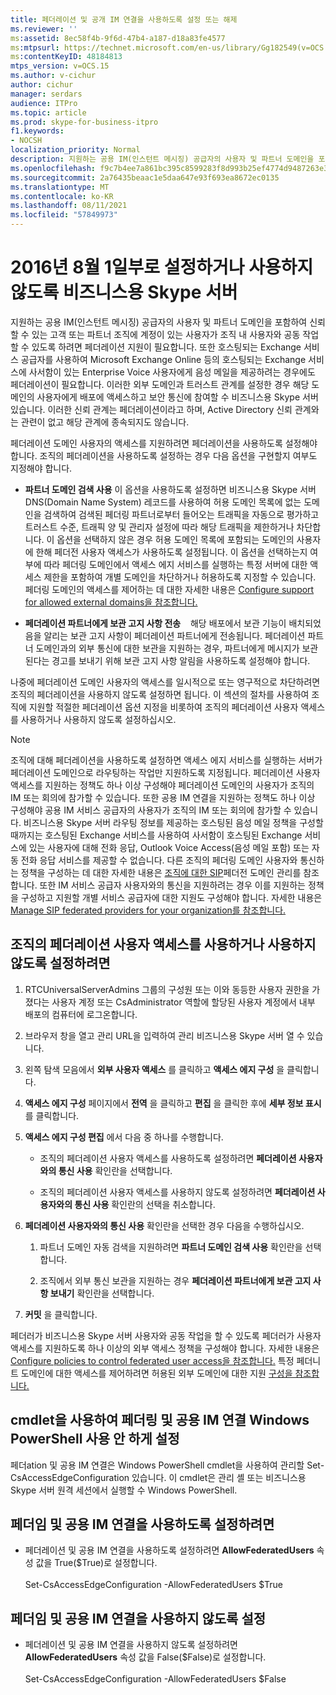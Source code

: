 ```yaml
---
title: 페더레이션 및 공개 IM 연결을 사용하도록 설정 또는 해제
ms.reviewer: ''
ms:assetid: 8ec58f4b-9f6d-47b4-a187-d18a83fe4577
ms:mtpsurl: https://technet.microsoft.com/en-us/library/Gg182549(v=OCS.15)
ms:contentKeyID: 48184813
mtps_version: v=OCS.15
ms.author: v-cichur
author: cichur
manager: serdars
audience: ITPro
ms.topic: article
ms.prod: skype-for-business-itpro
f1.keywords:
- NOCSH
localization_priority: Normal
description: 지원하는 공용 IM(인스턴트 메시징) 공급자의 사용자 및 파트너 도메인을 포함하여 신뢰할 수 있는 고객 또는 파트너 조직에 계정이 있는 사용자가 조직 내 사용자와 공동 작업할 수 있도록 하려면 페더레이션 지원이 필요합니다.
ms.openlocfilehash: f9c7b4ee7a861bc395c8599283f8d993b25ef4774d9487263e334207e9e277c8
ms.sourcegitcommit: 2a76435beaac1e5daa647e93f693ea8672ec0135
ms.translationtype: MT
ms.contentlocale: ko-KR
ms.lasthandoff: 08/11/2021
ms.locfileid: "57849973"
---
```

# <a name="enable-or-disable-federation-and-public-im-connectivity-in-skype-for-business-server"></a>2016년 8월 1일부로 설정하거나 사용하지 않도록 비즈니스용 Skype 서버

지원하는 공용 IM(인스턴트 메시징) 공급자의 사용자 및 파트너 도메인을 포함하여 신뢰할 수 있는 고객 또는 파트너 조직에 계정이 있는 사용자가 조직 내 사용자와 공동 작업할 수 있도록 하려면 페더레이션 지원이 필요합니다. 또한 호스팅되는 Exchange 서비스 공급자를 사용하여 Microsoft Exchange Online 등의 호스팅되는 Exchange 서비스에 사서함이 있는 Enterprise Voice 사용자에게 음성 메일을 제공하려는 경우에도 페더레이션이 필요합니다. 이러한 외부 도메인과 트러스트 관계를 설정한 경우 해당 도메인의 사용자에게 배포에 액세스하고 보안 통신에 참여할 수 비즈니스용 Skype 서버 있습니다. 이러한 신뢰 관계는 페더레이션이라고 하며, Active Directory 신뢰 관계와는 관련이 없고 해당 관계에 종속되지도 않습니다.

페더레이션 도메인 사용자의 액세스를 지원하려면 페더레이션을 사용하도록 설정해야 합니다. 조직의 페더레이션을 사용하도록 설정하는 경우 다음 옵션을 구현할지 여부도 지정해야 합니다.

  - **파트너 도메인 검색 사용**   이 옵션을 사용하도록 설정하면 비즈니스용 Skype 서버 DNS(Domain Name System) 레코드를 사용하여 허용 도메인 목록에 없는 도메인을 검색하여 검색된 페더링 파트너로부터 들어오는 트래픽을 자동으로 평가하고 트러스트 수준, 트래픽 양 및 관리자 설정에 따라 해당 트래픽을 제한하거나 차단합니다. 이 옵션을 선택하지 않은 경우 허용 도메인 목록에 포함되는 도메인의 사용자에 한해 페더전 사용자 액세스가 사용하도록 설정됩니다. 이 옵션을 선택하는지 여부에 따라 페더링 도메인에서 액세스 에지 서비스를 실행하는 특정 서버에 대한 액세스 제한을 포함하여 개별 도메인을 차단하거나 허용하도록 지정할 수 있습니다. 페더링 도메인의 액세스를 제어하는 데 대한 자세한 내용은 [Configure support for allowed external domains을 참조합니다.](../sip-domains/manage-sip-federated-domains-for-your-organization.md#configure-support-for-allowed-external-domains-in-skype-for-business-server)

  - **페더레이션 파트너에게 보관 고지 사항 전송**    해당 배포에서 보관 기능이 배치되었음을 알리는 보관 고지 사항이 페더레이션 파트너에게 전송됩니다. 페더레이션 파트너 도메인과의 외부 통신에 대한 보관을 지원하는 경우, 파트너에게 메시지가 보관된다는 경고를 보내기 위해 보관 고지 사항 알림을 사용하도록 설정해야 합니다.

나중에 페더레이션 도메인 사용자의 액세스를 일시적으로 또는 영구적으로 차단하려면 조직의 페더레이션을 사용하지 않도록 설정하면 됩니다. 이 섹션의 절차를 사용하여 조직에 지원할 적절한 페더레이션 옵션 지정을 비롯하여 조직의 페더레이션 사용자 액세스를 사용하거나 사용하지 않도록 설정하십시오.

> [!NOTE]  
> 조직에 대해 페더레이션을 사용하도록 설정하면 액세스 에지 서비스를 실행하는 서버가 페더레이션 도메인으로 라우팅하는 작업만 지원하도록 지정됩니다. 페더레이션 사용자 액세스를 지원하는 정책도 하나 이상 구성해야 페더레이션 도메인의 사용자가 조직의 IM 또는 회의에 참가할 수 있습니다. 또한 공용 IM 연결을 지원하는 정책도 하나 이상 구성해야 공용 IM 서비스 공급자의 사용자가 조직의 IM 또는 회의에 참가할 수 있습니다. 비즈니스용 Skype 서버 라우팅 정보를 제공하는 호스팅된 음성 메일 정책을 구성할 때까지는 호스팅된 Exchange 서비스를 사용하여 사서함이 호스팅된 Exchange 서비스에 있는 사용자에 대해 전화 응답, Outlook Voice Access(음성 메일 포함) 또는 자동 전화 응답 서비스를 제공할 수 없습니다. 다른 조직의 페더링 도메인 사용자와 통신하는 정책을 구성하는 데 대한 자세한 내용은 [조직에 대한 SIP](../sip-domains/manage-sip-federated-domains-for-your-organization.md)페더전 도메인 관리를 참조합니다. 또한 IM 서비스 공급자 사용자와의 통신을 지원하려는 경우 이를 지원하는 정책을 구성하고 지원할 개별 서비스 공급자에 대한 지원도 구성해야 합니다. 자세한 내용은 [Manage SIP federated providers for your organization를 참조합니다.](../sip-providers/manage-sip-federated-providers-for-your-organization.md)


## <a name="to-enable-or-disable-federated-user-access-for-your-organization"></a>조직의 페더레이션 사용자 액세스를 사용하거나 사용하지 않도록 설정하려면

1.  RTCUniversalServerAdmins 그룹의 구성원 또는 이와 동등한 사용자 권한을 가졌다는 사용자 계정 또는 CsAdministrator 역할에 할당된 사용자 계정에서 내부 배포의 컴퓨터에 로그온합니다.

2.  브라우저 창을 열고 관리 URL을 입력하여 관리 비즈니스용 Skype 서버 열 수 있습니다. 

3.  왼쪽 탐색 모음에서 **외부 사용자 액세스** 를 클릭하고 **액세스 에지 구성** 을 클릭합니다.

4.  **액세스 에지 구성** 페이지에서 **전역** 을 클릭하고 **편집** 을 클릭한 후에 **세부 정보 표시** 를 클릭합니다.

5.  **액세스 에지 구성 편집** 에서 다음 중 하나를 수행합니다.
    
      - 조직의 페더레이션 사용자 액세스를 사용하도록 설정하려면 **페더레이션 사용자와의 통신 사용** 확인란을 선택합니다.
    
      - 조직의 페더레이션 사용자 액세스를 사용하지 않도록 설정하려면 **페더레이션 사용자와의 통신 사용** 확인란의 선택을 취소합니다.

6.  **페더레이션 사용자와의 통신 사용** 확인란을 선택한 경우 다음을 수행하십시오.
    
    1.  파트너 도메인 자동 검색을 지원하려면 **파트너 도메인 검색 사용** 확인란을 선택합니다.
    
    2.  조직에서 외부 통신 보관을 지원하는 경우 **페더레이션 파트너에게 보관 고지 사항 보내기** 확인란을 선택합니다.

7.  **커밋** 을 클릭합니다.

페더러가 비즈니스용 Skype 서버 사용자와 공동 작업을 할 수 있도록 페더러가 사용자 액세스를 지원하도록 하나 이상의 외부 액세스 정책을 구성해야 합니다. 자세한 내용은 [Configure policies to control federated user access을 참조합니다.](../external-access-policies/configure-policies-to-control-federated-user-access.md) 특정 페더니트 도메인에 대한 액세스를 제어하려면 허용된 외부 도메인에 대한 지원 [구성을 참조합니다.](../sip-domains/manage-sip-federated-domains-for-your-organization.md#configure-support-for-allowed-external-domains-in-skype-for-business-server)


## <a name="enabling-or-disabling-federation-and-public-im-connectivity-by-using-windows-powershell-cmdlets"></a>cmdlet을 사용하여 페더링 및 공용 IM 연결 Windows PowerShell 사용 안 하게 설정

페더ation 및 공용 IM 연결은 Windows PowerShell cmdlet을 사용하여 관리할 Set-CsAccessEdgeConfiguration 있습니다. 이 cmdlet은 관리 셸 또는 비즈니스용 Skype 서버 원격 세션에서 실행할 수 Windows PowerShell. 

## <a name="to-enable-federation-and-public-im-connectivity"></a>페더임 및 공용 IM 연결을 사용하도록 설정하려면

  - 페더레이션 및 공용 IM 연결을 사용하도록 설정하려면 **AllowFederatedUsers** 속성 값을 True($True)로 설정합니다.<br/><br/>Set-CsAccessEdgeConfiguration -AllowFederatedUsers $True



## <a name="to-disable-federation-and-public-im-connectivity"></a>페더임 및 공용 IM 연결을 사용하지 않도록 설정

  - 페더레이션 및 공용 IM 연결을 사용하지 않도록 설정하려면 **AllowFederatedUsers** 속성 값을 False($False)로 설정합니다.<br/><br/>Set-CsAccessEdgeConfiguration -AllowFederatedUsers $False

